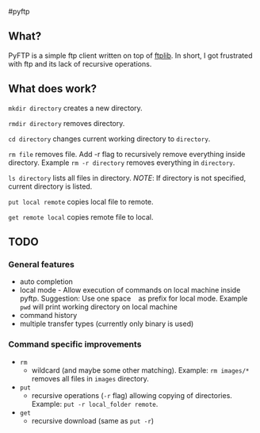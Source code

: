 #pyftp

## What?
PyFTP is a simple ftp client written on top of [ftplib](http://docs.python.org/2/library/ftplib/).
In short, I got frustrated with ftp and its lack of recursive operations.

## What does work?

`mkdir directory` creates a new directory.

`rmdir directory` removes directory.

`cd directory` changes current working directory to `directory`.

`rm file` removes file. Add -r flag to recursively remove everything inside directory. Example `rm -r directory` removes everything in `directory`.

`ls directory` lists all files in directory. *NOTE*: If directory is not specified, current directory is listed.

`put local remote` copies local file to remote.

`get remote local` copies remote file to local.

## TODO

### General features
* auto completion
* local mode - Allow execution of commands on local machine inside pyftp. Suggestion: Use one space ` ` as prefix for local mode. Example ` pwd` will print working directory on local machine
* command history
* multiple transfer types (currently only binary is used)


### Command specific improvements
* `rm`
    * wildcard (and maybe some other matching). Example: `rm images/*` removes all files in `images` directory.
* `put`
    * recursive operations (`-r` flag) allowing copying of directories. Example: `put -r local_folder remote`.
* `get`
    * recursive download (same as `put -r`)
